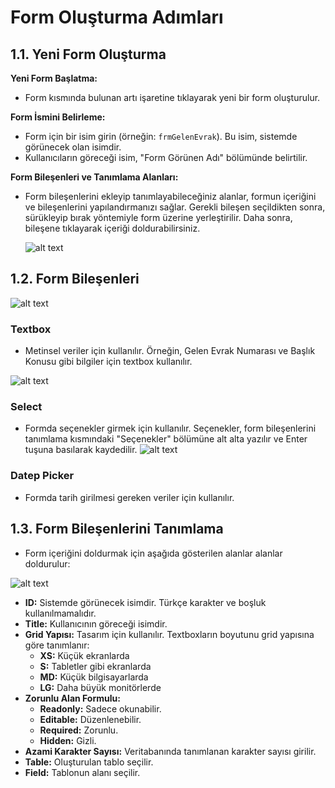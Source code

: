 # Form Oluşturma Adımları

## 1.1. Yeni Form Oluşturma

 **Yeni Form Başlatma:**
   - Form kısmında bulunan artı işaretine tıklayarak yeni bir form oluşturulur.

 **Form İsmini Belirleme:**
   - Form için bir isim girin (örneğin: `frmGelenEvrak`). Bu isim, sistemde görünecek olan isimdir.
   - Kullanıcıların göreceği isim, "Form Görünen Adı" bölümünde belirtilir.

 **Form Bileşenleri ve Tanımlama Alanları:**

 - Form bileşenlerini ekleyip tanımlayabileceğiniz alanlar, formun içeriğini ve bileşenlerini yapılandırmanızı sağlar. Gerekli bileşen seçildikten sonra, sürükleyip bırak yöntemiyle form üzerine yerleştirilir. Daha sonra, bileşene tıklayarak içeriği doldurabilirsiniz.


   ![alt text](/TimyaBPM-Documents/frm1.png)
## 1.2.  Form Bileşenleri
 ![alt text](/TimyaBPM-Documents/frm5.png)
### Textbox 

- Metinsel veriler için kullanılır. Örneğin, Gelen Evrak Numarası ve Başlık Konusu gibi bilgiler için textbox kullanılır.

![alt text](/TimyaBPM-Documents/frm3.png)

### Select

- Formda seçenekler girmek için kullanılır. Seçenekler, form bileşenlerini tanımlama kısmındaki "Seçenekler" bölümüne alt alta yazılır ve Enter tuşuna basılarak kaydedilir.
 ![alt text](/TimyaBPM-Documents/frm4.png)

### Datep Picker

- Formda tarih girilmesi gereken veriler için kullanılır.


## 1.3. Form Bileşenlerini Tanımlama

- Form içeriğini doldurmak için aşağıda gösterilen alanlar  alanlar doldurulur:

 ![alt text](/TimyaBPM-Documents/frm2.png)
- **ID:** Sistemde görünecek isimdir. Türkçe karakter ve boşluk kullanılmamalıdır.
- **Title:** Kullanıcının göreceği isimdir.
- **Grid Yapısı:** Tasarım için kullanılır. Textboxların boyutunu grid yapısına göre tanımlanır:
  - **XS:** Küçük ekranlarda
  - **S:** Tabletler gibi ekranlarda
  - **MD:** Küçük bilgisayarlarda
  - **LG:** Daha büyük monitörlerde
- **Zorunlu Alan Formulu:**
  - **Readonly:** Sadece okunabilir.
  - **Editable:** Düzenlenebilir.
  - **Required:** Zorunlu.
  - **Hidden:** Gizli.
- **Azami Karakter Sayısı:** Veritabanında tanımlanan karakter sayısı girilir.
- **Table:** Oluşturulan tablo seçilir.
- **Field:** Tablonun alanı seçilir.
